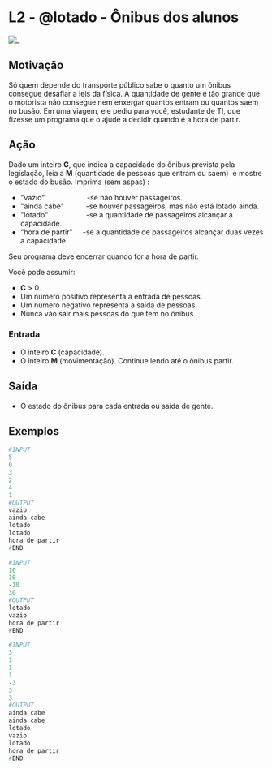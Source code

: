 # L2 - @lotado - Ônibus dos alunos

![_](https://raw.githubusercontent.com/qxcodefup/arcade/master/base/lotado/cover.jpg)

## Motivação

Só quem depende do transporte público sabe o quanto um ônibus consegue desafiar a leis da física.
A quantidade de gente é tão grande que o motorista não consegue nem enxergar quantos entram ou quantos saem no busão.
Em uma viagem, ele pediu para você, estudante de TI, que fizesse um programa que o ajude a decidir quando é a hora de partir.

## Ação

Dado um inteiro **C**, que indica a capacidade do ônibus prevista pela legislação,
leia a **M** (quantidade de pessoas que entram ou saem)  e mostre o estado do busão.
Imprima (sem aspas) :

* "vazio"                     -se não houver passageiros.
* "ainda cabe"           -se houver passageiros, mas não está lotado ainda.
* "lotado"                   -se a quantidade de passageiros alcançar a capacidade.
* "hora de partir"     -se a quantidade de passageiros alcançar duas vezes a capacidade.

Seu programa deve encerrar quando for a hora de partir.

Você pode assumir:

* **C** > 0.
* Um número positivo representa a entrada de pessoas.
* Um número negativo representa a saída de pessoas.
* Nunca vão sair mais pessoas do que tem no ônibus

### Entrada

* O inteiro **C** (capacidade).
* O inteiro **M** (movimentação). Continue lendo até o ônibus partir.

## Saída

* O estado do ônibus para cada entrada ou saída de gente.

## Exemplos

``` py
#INPUT
5
0
3
2
4
1
#OUTPUT
vazio
ainda cabe
lotado
lotado
hora de partir
#END
```

```py
#INPUT
10
10
-10
30
#OUTPUT
lotado
vazio
hora de partir
#END
```

```py
#INPUT
3
1
1
1
-3
3
3
#OUTPUT
ainda cabe
ainda cabe
lotado
vazio
lotado
hora de partir
#END
```
